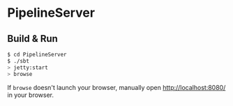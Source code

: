 # PipelineServer #

## Build & Run ##

```sh
$ cd PipelineServer
$ ./sbt
> jetty:start
> browse
```

If `browse` doesn't launch your browser, manually open [http://localhost:8080/](http://localhost:8080/) in your browser.
